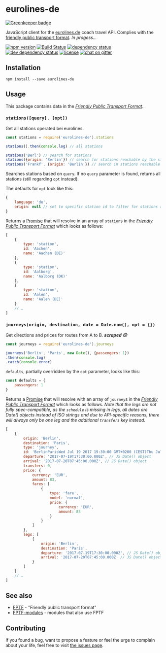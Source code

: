# eurolines-de

[![Greenkeeper badge](https://badges.greenkeeper.io/juliuste/eurolines-de.svg)](https://greenkeeper.io/)

JavaScript client for the [eurolines.de](https://www.eurolines.de/) coach travel API. Complies with the [friendly public transport format](https://github.com/public-transport/friendly-public-transport-format). *In progess…*

[![npm version](https://img.shields.io/npm/v/eurolines-de.svg)](https://www.npmjs.com/package/eurolines-de)
[![Build Status](https://travis-ci.org/juliuste/eurolines-de.svg?branch=master)](https://travis-ci.org/juliuste/eurolines-de)
[![dependency status](https://img.shields.io/david/juliuste/eurolines-de.svg)](https://david-dm.org/juliuste/eurolines-de)
[![dev dependency status](https://img.shields.io/david/dev/juliuste/eurolines-de.svg)](https://david-dm.org/juliuste/eurolines-de#info=devDependencies)
[![license](https://img.shields.io/github/license/juliuste/eurolines-de.svg?style=flat)](LICENSE)
[![chat on gitter](https://badges.gitter.im/juliuste.svg)](https://gitter.im/juliuste)

## Installation

```shell
npm install --save eurolines-de
```

## Usage

This package contains data in the [*Friendly Public Transport Format*](https://github.com/public-transport/friendly-public-transport-format).

### `stations([query], [opt])`

Get all stations operated bei eurolines.

```js
const stations = require('eurolines-de').stations

stations().then(console.log) // all stations

stations('Berl') // search for stations
stations({origin: 'Berlin'}) // search for stations reachable by the station with id 'Berlin'
stations('Frankf', {origin: 'Berlin'}) // search in stations reachable from Berlin
```

Searches stations based on `query`. If no `query` parameter is found, returns all stations (still regarding `opt` instead).

The defaults for `opt` look like this:

```js
{
    language: 'de',
    origin: null // set to specific station id to filter for stations reachable by there
}
```

Returns a [Promise](https://developer.mozilla.org/en-US/docs/Web/JavaScript/Reference/Global_Objects/promise) that will resolve in an array of `station`s in the [*Friendly Public Transport Format*](https://github.com/public-transport/friendly-public-transport-format) which looks as follows:

```js
[
    {
        type: 'station',
        id: 'Aachen',
        name: 'Aachen (DE)'
    },
    {
        type: 'station',
        id: 'Aalborg',
        name: 'Aalborg (DK)'
    },
    {
        type: 'station',
        id: 'Aalen',
        name: 'Aalen (DE)'
    }
    // …
]
```

### `journeys(origin, destination, date = Date.now(), opt = {})`

Get directions and prices for routes from A to B. ***scraped 😕***

```js
const journeys = require('eurolines-de').journeys

journeys('Berlin', 'Paris', new Date(), {passengers: 1})
.then(console.log)
.catch(console.error)
```

`defaults`, partially overridden by the `opt` parameter, looks like this:

```js
const defaults = {
    passengers: 1
}
```

Returns a [Promise](https://developer.mozilla.org/en-US/docs/Web/JavaScript/Reference/Global_Objects/promise) that will resolve with an array of `journey`s in the [*Friendly Public Transport Format*](https://github.com/public-transport/friendly-public-transport-format) which looks as follows.
*Note that the legs are not fully spec-compatible, as the `schedule` is missing in legs, all dates are Date() objects instead of ISO strings and due to API-specific reasons, there will always only be one leg and the additional `transfers` key instead.*

```js
[
    {
        origin: 'Berlin',
        destination: 'Paris',
        type: 'journey',
        id: 'BerlinParisWed Jul 19 2017 19:30:00 GMT+0200 (CEST)Thu Jul 20 2017 09:45:00 GMT+0200 (CEST)0',
        departure: '2017-07-19T17:30:00.000Z', // JS Date() object
        arrival: '2017-07-20T07:45:00.000Z', // JS Date() object
        transfers: 0,
        price: {
            currency: 'EUR',
            amount: 83,
            fares: [
                {
                    type: 'fare',
                    model: 'normal',
                    price: {
                        currency: 'EUR',
                        amount: 83
                    }
                }
            ]
        },
        legs: [
            {
                origin: 'Berlin',
                destination: 'Paris',
                departure: '2017-07-19T17:30:00.000Z', // JS Date() object
                arrival: '2017-07-20T07:45:00.000Z' // JS Date() object
            }
        ]
    }
    // …
]
```

## See also

- [FPTF](https://github.com/public-transport/friendly-public-transport-format) - "Friendly public transport format"
- [FPTF-modules](https://github.com/public-transport/friendly-public-transport-format/blob/master/modules.md) - modules that also use FPTF

## Contributing

If you found a bug, want to propose a feature or feel the urge to complain about your life, feel free to visit [the issues page](https://github.com/juliuste/eurolines-de/issues).
